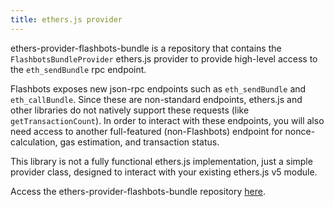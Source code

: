 ```yaml
---
title: ethers.js provider
---
```


ethers-provider-flashbots-bundle is a repository that contains the `FlashbotsBundleProvider` ethers.js provider to provide high-level access to the `eth_sendBundle` rpc endpoint.

Flashbots exposes new json-rpc endpoints such as `eth_sendBundle` and `eth_callBundle`. Since these are non-standard endpoints, ethers.js and other libraries do not natively support these requests (like `getTransactionCount`). In order to interact with these endpoints, you will also need access to another full-featured (non-Flashbots) endpoint for nonce-calculation, gas estimation, and transaction status.

This library is not a fully functional ethers.js implementation, just a simple provider class, designed to interact with your existing ethers.js v5 module.

Access the ethers-provider-flashbots-bundle repository [here](https://github.com/flashbots/ethers-provider-flashbots-bundle).
